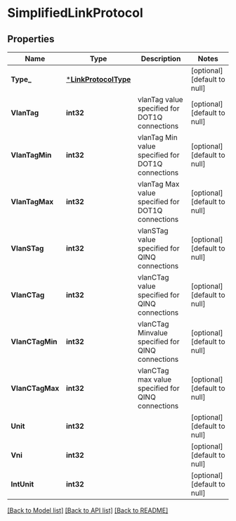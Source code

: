 # SimplifiedLinkProtocol

## Properties
Name | Type | Description | Notes
------------ | ------------- | ------------- | -------------
**Type_** | [***LinkProtocolType**](LinkProtocolType.md) |  | [optional] [default to null]
**VlanTag** | **int32** | vlanTag value specified for DOT1Q connections | [optional] [default to null]
**VlanTagMin** | **int32** | vlanTag Min value specified for DOT1Q connections | [optional] [default to null]
**VlanTagMax** | **int32** | vlanTag Max value specified for DOT1Q connections | [optional] [default to null]
**VlanSTag** | **int32** | vlanSTag value specified for QINQ connections | [optional] [default to null]
**VlanCTag** | **int32** | vlanCTag value specified for QINQ connections | [optional] [default to null]
**VlanCTagMin** | **int32** | vlanCTag Minvalue specified for QINQ connections | [optional] [default to null]
**VlanCTagMax** | **int32** | vlanCTag max value specified for QINQ connections | [optional] [default to null]
**Unit** | **int32** |  | [optional] [default to null]
**Vni** | **int32** |  | [optional] [default to null]
**IntUnit** | **int32** |  | [optional] [default to null]

[[Back to Model list]](../README.md#documentation-for-models) [[Back to API list]](../README.md#documentation-for-api-endpoints) [[Back to README]](../README.md)

